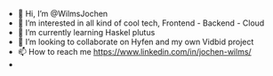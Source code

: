 - 👋 Hi, I’m @WilmsJochen
- 👀 I’m interested in all kind of cool tech, Frontend - Backend - Cloud 
- 🌱 I’m currently learning Haskel plutus
- 💞️ I’m looking to collaborate on Hyfen and my own Vidbid project
- 📫 How to reach me https://www.linkedin.com/in/jochen-wilms/
- 
<!---
WilmsJochen/WilmsJochen is a ✨ special ✨ repository because its `README.md` (this file) appears on your GitHub profile.
You can click the Preview link to take a look at your changes.
--->
